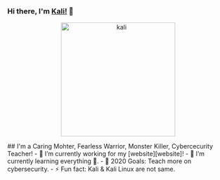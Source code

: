 ### Hi there, I'm [Kali!](https://www.kalilinux.in) 👋
<p align="center">
<img src="https://raw.githubusercontent.com/jaykali/jaykali/master/kali.gif" width="260px" hight="346px" alt="kali" title="kaliLinux">
</p>
## I'm a Caring Mohter, Fearless Warrior, Monster Killer, Cybercecurity Teacher!
- 🔭 I’m currently working for my [website][website]!
- 🌱 I’m currently learning everything 🤣.
- 🥅 2020 Goals: Teach more on cybersecurity.
- ⚡ Fun fact: Kali & Kali Linux are not same.

